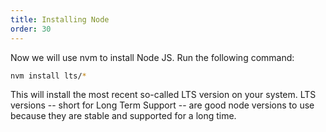 ```yaml
---
title: Installing Node
order: 30
---
```


Now we will use nvm to install Node JS. Run the following command:

```bash
nvm install lts/*
```

This will install the most recent so-called LTS version on your system.
LTS versions -- short for Long Term Support -- are good node versions
to use because they are stable and supported for a long time.

